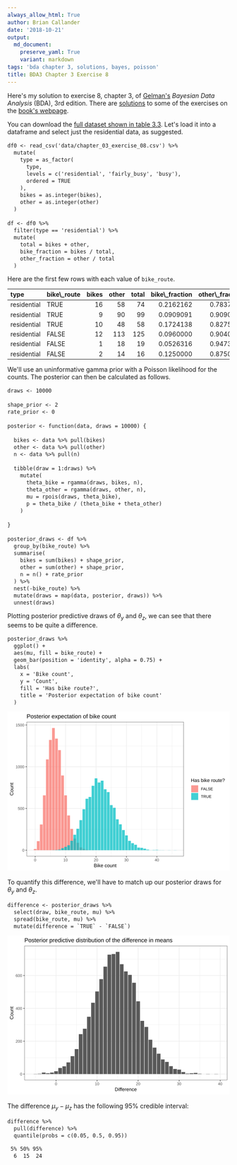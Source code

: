 ```yaml
---
always_allow_html: True
author: Brian Callander
date: '2018-10-21'
output:
  md_document:
    preserve_yaml: True
    variant: markdown
tags: 'bda chapter 3, solutions, bayes, poisson'
title: BDA3 Chapter 3 Exercise 8
---
```


Here's my solution to exercise 8, chapter 3, of
[Gelman's](https://andrewgelman.com/) *Bayesian Data Analysis* (BDA),
3rd edition. There are
[solutions](http://www.stat.columbia.edu/~gelman/book/solutions.pdf) to
some of the exercises on the [book's
webpage](http://www.stat.columbia.edu/~gelman/book/).

<!--more-->
<div style="display:none">

$\DeclareMathOperator{\dbinomial}{Binomial}  \DeclareMathOperator{\dbern}{Bernoulli}  \DeclareMathOperator{\dpois}{Poisson}  \DeclareMathOperator{\dnorm}{Normal}  \DeclareMathOperator{\dt}{t}  \DeclareMathOperator{\dcauchy}{Cauchy}  \DeclareMathOperator{\dexponential}{Exp}  \DeclareMathOperator{\duniform}{Uniform}  \DeclareMathOperator{\dgamma}{Gamma}  \DeclareMathOperator{\dinvgamma}{InvGamma}  \DeclareMathOperator{\invlogit}{InvLogit}  \DeclareMathOperator{\logit}{Logit}  \DeclareMathOperator{\ddirichlet}{Dirichlet}  \DeclareMathOperator{\dbeta}{Beta}$

</div>

You can download the [full dataset shown in table
3.3](data/chapter_03_exercise_08.csv). Let's load it into a dataframe
and select just the residential data, as suggested.

``` {.r}
df0 <- read_csv('data/chapter_03_exercise_08.csv') %>% 
  mutate(
    type = as_factor(
      type, 
      levels = c('residential', 'fairly_busy', 'busy'), 
      ordered = TRUE
    ),
    bikes = as.integer(bikes),
    other = as.integer(other)
  )

df <- df0 %>% 
  filter(type == 'residential') %>% 
  mutate(
    total = bikes + other,
    bike_fraction = bikes / total,
    other_fraction = other / total
  )
```

Here are the first few rows with each value of `bike_route`.

<table class="table table-hover table-striped table-responsive" style="margin-left: auto; margin-right: auto;">
<thead>
<tr>
<th style="text-align:left;">
type
</th>
<th style="text-align:left;">
bike\_route
</th>
<th style="text-align:right;">
bikes
</th>
<th style="text-align:right;">
other
</th>
<th style="text-align:right;">
total
</th>
<th style="text-align:right;">
bike\_fraction
</th>
<th style="text-align:right;">
other\_fraction
</th>
</tr>
</thead>
<tbody>
<tr>
<td style="text-align:left;">
residential
</td>
<td style="text-align:left;">
TRUE
</td>
<td style="text-align:right;">
16
</td>
<td style="text-align:right;">
58
</td>
<td style="text-align:right;">
74
</td>
<td style="text-align:right;">
0.2162162
</td>
<td style="text-align:right;">
0.7837838
</td>
</tr>
<tr>
<td style="text-align:left;">
residential
</td>
<td style="text-align:left;">
TRUE
</td>
<td style="text-align:right;">
9
</td>
<td style="text-align:right;">
90
</td>
<td style="text-align:right;">
99
</td>
<td style="text-align:right;">
0.0909091
</td>
<td style="text-align:right;">
0.9090909
</td>
</tr>
<tr>
<td style="text-align:left;">
residential
</td>
<td style="text-align:left;">
TRUE
</td>
<td style="text-align:right;">
10
</td>
<td style="text-align:right;">
48
</td>
<td style="text-align:right;">
58
</td>
<td style="text-align:right;">
0.1724138
</td>
<td style="text-align:right;">
0.8275862
</td>
</tr>
<tr>
<td style="text-align:left;">
residential
</td>
<td style="text-align:left;">
FALSE
</td>
<td style="text-align:right;">
12
</td>
<td style="text-align:right;">
113
</td>
<td style="text-align:right;">
125
</td>
<td style="text-align:right;">
0.0960000
</td>
<td style="text-align:right;">
0.9040000
</td>
</tr>
<tr>
<td style="text-align:left;">
residential
</td>
<td style="text-align:left;">
FALSE
</td>
<td style="text-align:right;">
1
</td>
<td style="text-align:right;">
18
</td>
<td style="text-align:right;">
19
</td>
<td style="text-align:right;">
0.0526316
</td>
<td style="text-align:right;">
0.9473684
</td>
</tr>
<tr>
<td style="text-align:left;">
residential
</td>
<td style="text-align:left;">
FALSE
</td>
<td style="text-align:right;">
2
</td>
<td style="text-align:right;">
14
</td>
<td style="text-align:right;">
16
</td>
<td style="text-align:right;">
0.1250000
</td>
<td style="text-align:right;">
0.8750000
</td>
</tr>
</tbody>
</table>
We'll use an uninformative gamma prior with a Poisson likelihood for the
counts. The posterior can then be calculated as follows.

``` {.r}
draws <- 10000

shape_prior <- 2
rate_prior <- 0

posterior <- function(data, draws = 10000) {
  
  bikes <- data %>% pull(bikes)
  other <- data %>% pull(other)
  n <- data %>% pull(n)
  
  tibble(draw = 1:draws) %>%
    mutate(
      theta_bike = rgamma(draws, bikes, n),
      theta_other = rgamma(draws, other, n),
      mu = rpois(draws, theta_bike),
      p = theta_bike / (theta_bike + theta_other)
    )
  
}

posterior_draws <- df %>% 
  group_by(bike_route) %>% 
  summarise(
    bikes = sum(bikes) + shape_prior,
    other = sum(other) + shape_prior,
    n = n() + rate_prior
  ) %>% 
  nest(-bike_route) %>% 
  mutate(draws = map(data, posterior, draws)) %>% 
  unnest(draws)
```

Plotting posterior predictive draws of $\theta_y$ and $\theta_z$, we can
see that there seems to be quite a difference.

``` {.r}
posterior_draws %>% 
  ggplot() +
  aes(mu, fill = bike_route) +
  geom_bar(position = 'identity', alpha = 0.75) +
  labs(
    x = 'Bike count',
    y = 'Count',
    fill = 'Has bike route?',
    title = 'Posterior expectation of bike count'
  )
```

![](chapter_03_exercise_08_files/figure-markdown/posterior_predictive_plot-1..svg)

To quantify this difference, we'll have to match up our posterior draws
for $\theta_y$ and $\theta_z$.

``` {.r}
difference <- posterior_draws %>% 
  select(draw, bike_route, mu) %>% 
  spread(bike_route, mu) %>% 
  mutate(difference = `TRUE` - `FALSE`) 
```

![](chapter_03_exercise_08_files/figure-markdown/difference_plot-1..svg)

The difference $\mu_y - \mu_z$ has the following 95% credible interval:

``` {.r}
difference %>% 
  pull(difference) %>% 
  quantile(probs = c(0.05, 0.5, 0.95))
```

     5% 50% 95% 
      6  15  24
